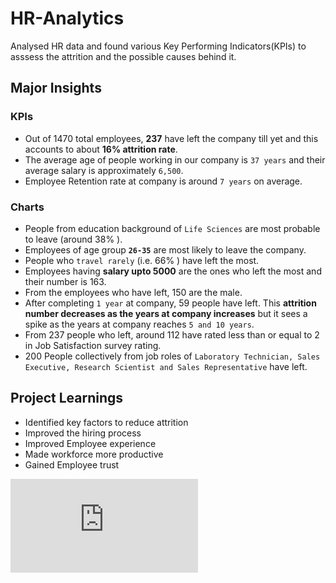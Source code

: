# HR-Analytics

Analysed HR data and found various Key Performing Indicators(KPIs) to asssess the attrition and the possible causes behind it.

## Major Insights


### KPIs

- Out of 1470 total employees, **237** have left the company till yet and this accounts to about **16% attrition rate**.
- The average age of people working in our company is ``37 years`` and their average salary is approximately ``6,500``.
- Employee Retention rate at company is around ``7 years`` on average.

### Charts

- People from education background of ``Life Sciences``  are most probable to leave (around 38% ).
- Employees of age group **``26-35``**  are most likely to leave the company.
- People who ``travel rarely`` (i.e. 66% ) have left the most.
- Employees having **salary upto 5000** are the ones who left the most and their number is 163.
- From the employees who have left, 150 are the male.
- After completing ``1 year`` at company, 59 people have left. This **attrition number decreases as the years at company increases** but it sees a spike as the years at company reaches ``5 and 10 years``.
- From 237 people who left, around 112 have rated less than or equal to 2 in Job Satisfaction survey rating.
- 200 People collectively from job roles of ``Laboratory Technician, Sales Executive, Research Scientist and Sales Representative`` have left.

## Project Learnings 

- Identified key factors to reduce attrition
- Improved the hiring process
- Improved Employee experience
- Made workforce more productive
- Gained Employee trust

![HR Analytics Dashboard](https://github.com/manishankarjha/HR-Analytics/blob/main/HR%20Analytics%20Dashboard%20pic.pdf)
